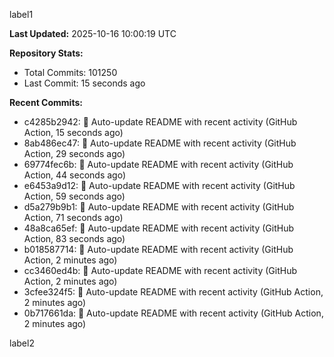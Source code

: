 
label1 
<!-- ACTIVITY_START -->
**Last Updated:** 2025-10-16 10:00:19 UTC

**Repository Stats:**
- Total Commits: 101250
- Last Commit: 15 seconds ago

**Recent Commits:**
- c4285b2942: 🤖 Auto-update README with recent activity (GitHub Action, 15 seconds ago)
- 8ab486ec47: 🤖 Auto-update README with recent activity (GitHub Action, 29 seconds ago)
- 69774fec6b: 🤖 Auto-update README with recent activity (GitHub Action, 44 seconds ago)
- e6453a9d12: 🤖 Auto-update README with recent activity (GitHub Action, 59 seconds ago)
- d5a279b9b1: 🤖 Auto-update README with recent activity (GitHub Action, 71 seconds ago)
- 48a8ca65ef: 🤖 Auto-update README with recent activity (GitHub Action, 83 seconds ago)
- b018587714: 🤖 Auto-update README with recent activity (GitHub Action, 2 minutes ago)
- cc3460ed4b: 🤖 Auto-update README with recent activity (GitHub Action, 2 minutes ago)
- 3cfee324f5: 🤖 Auto-update README with recent activity (GitHub Action, 2 minutes ago)
- 0b717661da: 🤖 Auto-update README with recent activity (GitHub Action, 2 minutes ago)
<!-- ACTIVITY_END -->

label2
